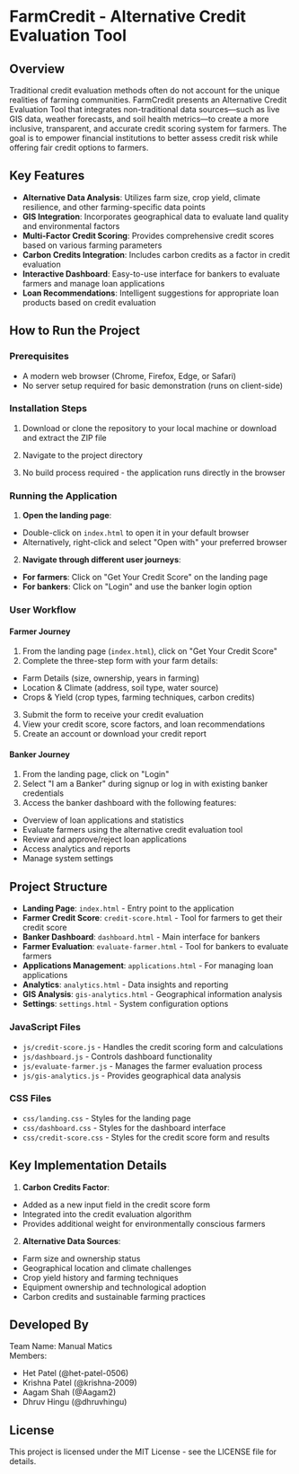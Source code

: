 # FarmCredit - Alternative Credit Evaluation Tool

## Overview
Traditional credit evaluation methods often do not account for the unique realities of farming communities. FarmCredit presents an Alternative Credit Evaluation Tool that integrates non-traditional data sources—such as live GIS data, weather forecasts, and soil health metrics—to create a more inclusive, transparent, and accurate credit scoring system for farmers. The goal is to empower financial institutions to better assess credit risk while offering fair credit options to farmers.

## Key Features
- **Alternative Data Analysis**: Utilizes farm size, crop yield, climate resilience, and other farming-specific data points
- **GIS Integration**: Incorporates geographical data to evaluate land quality and environmental factors
- **Multi-Factor Credit Scoring**: Provides comprehensive credit scores based on various farming parameters
- **Carbon Credits Integration**: Includes carbon credits as a factor in credit evaluation
- **Interactive Dashboard**: Easy-to-use interface for bankers to evaluate farmers and manage loan applications
- **Loan Recommendations**: Intelligent suggestions for appropriate loan products based on credit evaluation

## How to Run the Project

### Prerequisites
- A modern web browser (Chrome, Firefox, Edge, or Safari)
- No server setup required for basic demonstration (runs on client-side)

### Installation Steps
1. Download or clone the repository to your local machine or download and extract the ZIP file

2. Navigate to the project directory

3. No build process required - the application runs directly in the browser

### Running the Application

1. **Open the landing page**:
- Double-click on `index.html` to open it in your default browser
- Alternatively, right-click and select "Open with" your preferred browser

2. **Navigate through different user journeys**:
- **For farmers**: Click on "Get Your Credit Score" on the landing page
- **For bankers**: Click on "Login" and use the banker login option

### User Workflow

#### Farmer Journey
1. From the landing page (`index.html`), click on "Get Your Credit Score"
2. Complete the three-step form with your farm details:
- Farm Details (size, ownership, years in farming)
- Location & Climate (address, soil type, water source)
- Crops & Yield (crop types, farming techniques, carbon credits)
3. Submit the form to receive your credit evaluation
4. View your credit score, score factors, and loan recommendations
5. Create an account or download your credit report

#### Banker Journey
1. From the landing page, click on "Login"
2. Select "I am a Banker" during signup or log in with existing banker credentials
3. Access the banker dashboard with the following features:
- Overview of loan applications and statistics
- Evaluate farmers using the alternative credit evaluation tool
- Review and approve/reject loan applications
- Access analytics and reports
- Manage system settings

## Project Structure

- **Landing Page**: `index.html` - Entry point to the application
- **Farmer Credit Score**: `credit-score.html` - Tool for farmers to get their credit score
- **Banker Dashboard**: `dashboard.html` - Main interface for bankers
- **Farmer Evaluation**: `evaluate-farmer.html` - Tool for bankers to evaluate farmers
- **Applications Management**: `applications.html` - For managing loan applications
- **Analytics**: `analytics.html` - Data insights and reporting
- **GIS Analysis**: `gis-analytics.html` - Geographical information analysis
- **Settings**: `settings.html` - System configuration options

### JavaScript Files
- `js/credit-score.js` - Handles the credit scoring form and calculations
- `js/dashboard.js` - Controls dashboard functionality
- `js/evaluate-farmer.js` - Manages the farmer evaluation process
- `js/gis-analytics.js` - Provides geographical data analysis

### CSS Files
- `css/landing.css` - Styles for the landing page
- `css/dashboard.css` - Styles for the dashboard interface
- `css/credit-score.css` - Styles for the credit score form and results

## Key Implementation Details

1. **Carbon Credits Factor**:
- Added as a new input field in the credit score form
- Integrated into the credit evaluation algorithm
- Provides additional weight for environmentally conscious farmers

2. **Alternative Data Sources**:
- Farm size and ownership status
- Geographical location and climate challenges
- Crop yield history and farming techniques
- Equipment ownership and technological adoption
- Carbon credits and sustainable farming practices

## Developed By
Team Name: Manual Matics  
Members: 
- Het Patel (@het-patel-0506)
- Krishna Patel (@krishna-2009)
- Aagam Shah (@Aagam2)
- Dhruv Hingu (@dhruvhingu)

## License
This project is licensed under the MIT License - see the LICENSE file for details.